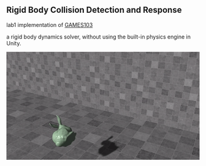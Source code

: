 ## Rigid Body Collision Detection and Response

lab1 implementation of [GAMES103](https://games-cn.org/games103/)

a rigid body dynamics solver, without using the built-in physics engine in Unity.

![The Bunny Collision Simulation!](./bunny_collision.gif "Bunny Collision")
